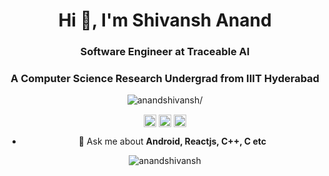 <h1 align="center">Hi 👋, I'm Shivansh Anand</h1>
<h3 align="center">Software Engineer at Traceable AI</h3>
<h3 align="center">A Computer Science Research Undergrad from IIIT Hyderabad</h3>
<p align="center"> <img src=https://komarev.com/ghpvc/?username=anandshivansh alt=anandshivansh/> </p>
<p align="center">
<a href=https://www.linkedin.com/in/anandshivansh target="blank"><img align="center" src=https://cdn.jsdelivr.net/npm/simple-icons@3.0.1/icons/linkedin.svg alt="anandshivansh" height="20" width="20" /></a>
<a href=https://fb.com/shivanshanand292 target="blank"><img align="center" src=https://cdn.jsdelivr.net/npm/simple-icons@3.0.1/icons/facebook.svg alt="shivanshanand292" height="20" width="20" /></a>
<a href=https://instagram.com/_shivansh__anand_ target="blank"><img align="center" src=https://cdn.jsdelivr.net/npm/simple-icons@3.0.1/icons/instagram.svg alt="_shivansh__anand_" height="20" width="20" /></a>
</p>
<ul align="center">
  <li> 💬 Ask me about <b>Android, Reactjs, C++, C etc</b></li>
</ul>
<p align="center"> <img src=https://github-readme-stats.vercel.app/api?username=anandshivansh&show_icons=true alt=anandshivansh /> 
</p>

